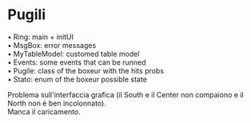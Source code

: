 # Pugili

• Ring: main + initUI </br>
• MsgBox: error messages </br>
• MyTableModel: customed table model </br>
• Events: some events that can be runned </br>
• Pugile: class of the boxeur with the hits probs </br>
• Stato: enum of the boxeur possible state </b>

Problema sull'interfaccia grafica (il South e il Center non compaiono e il North non è ben incolonnato). </br>
Manca il caricamento.

